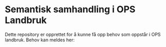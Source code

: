 # Semantisk samhandling i OPS Landbruk
Dette repository er opprettet for å kunne få opp behov som oppstår i OPS landbruk. Behov kan meldes her: <lenke til behovsprosjekt>
